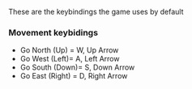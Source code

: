 These are the keybindings the game uses by default  
### Movement keybidings
- Go North (Up) = W, Up Arrow
- Go West (Left)= A, Left Arrow
- Go South (Down)= S, Down Arrow
- Go East (Right) = D, Right Arrow